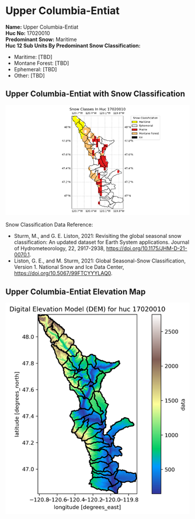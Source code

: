 # Upper Columbia-Entiat


**Name:**             Upper Columbia-Entiat <br>
**Huc No:**           17020010 <br> 
**Predominant Snow:** Maritime <br>
**Huc 12 Sub Units By Predominant Snow Classification:**
- Maritime: [TBD]
- Montane Forest: [TBD]
- Ephemeral: [TBD]
- Other: [TBD] 


## Upper Columbia-Entiat with Snow Classification 

![Snow Classes Map](../basic_maps/Snow_classes_in_17020010.png)

Snow Classification Data Reference: 
- Sturm, M., and G. E. Liston, 2021: Revisiting the global seasonal snow classification: An updated dataset for Earth System applications.  Journal of Hydrometeorology, 22, 2917-2938, https://doi.org/10.1175/JHM-D-21-0070.1.
- Liston, G. E., and M. Sturm, 2021: Global Seasonal-Snow Classification, Version 1. National Snow and Ice Data Center, https://doi.org/10.5067/99FTCYYYLAQ0.

## Upper Columbia-Entiat Elevation Map 
![Elevation Map](../basic_maps/dem_huc17020010.png)
